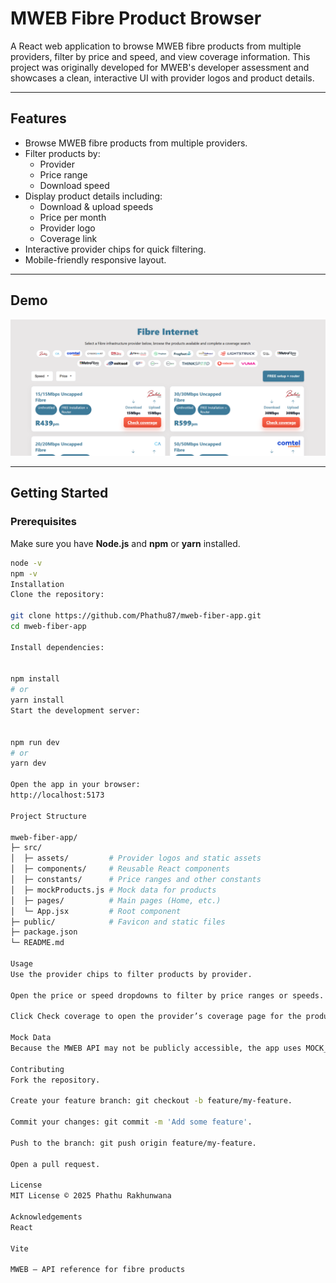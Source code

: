 # MWEB Fibre Product Browser

A React web application to browse MWEB fibre products from multiple providers, filter by price and speed, and view coverage information. This project was originally developed for MWEB's developer assessment and showcases a clean, interactive UI with provider logos and product details.

---

## Features

- Browse MWEB fibre products from multiple providers.
- Filter products by:
  - Provider
  - Price range
  - Download speed
- Display product details including:
  - Download & upload speeds
  - Price per month
  - Provider logo
  - Coverage link
- Interactive provider chips for quick filtering.
- Mobile-friendly responsive layout.

---

## Demo

![App Screenshot](src/assets/screenshot.png)

---

## Getting Started

### Prerequisites

Make sure you have **Node.js** and **npm** or **yarn** installed.

```bash
node -v
npm -v
Installation
Clone the repository:

git clone https://github.com/Phathu87/mweb-fiber-app.git
cd mweb-fiber-app

Install dependencies:


npm install
# or
yarn install
Start the development server:


npm run dev
# or
yarn dev

Open the app in your browser:
http://localhost:5173

Project Structure

mweb-fiber-app/
├─ src/
│  ├─ assets/         # Provider logos and static assets
│  ├─ components/     # Reusable React components
│  ├─ constants/      # Price ranges and other constants
│  ├─ mockProducts.js # Mock data for products
│  ├─ pages/          # Main pages (Home, etc.)
│  └─ App.jsx         # Root component
├─ public/            # Favicon and static files
├─ package.json
└─ README.md

Usage
Use the provider chips to filter products by provider.

Open the price or speed dropdowns to filter by price ranges or speeds.

Click Check coverage to open the provider’s coverage page for the product.

Mock Data
Because the MWEB API may not be publicly accessible, the app uses MOCK_PRODUCTS for development. You can replace the mock data with live API calls when available.

Contributing
Fork the repository.

Create your feature branch: git checkout -b feature/my-feature.

Commit your changes: git commit -m 'Add some feature'.

Push to the branch: git push origin feature/my-feature.

Open a pull request.

License
MIT License © 2025 Phathu Rakhunwana

Acknowledgements
React

Vite

MWEB – API reference for fibre products